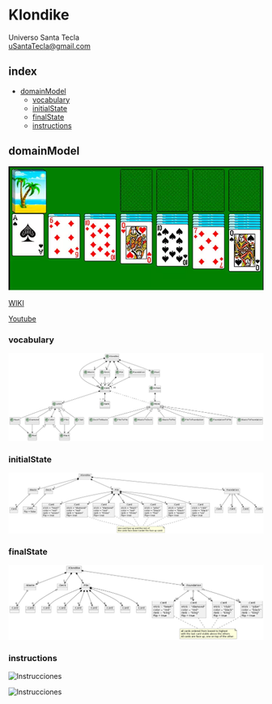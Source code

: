 # Klondike
Universo Santa Tecla  
[uSantaTecla@gmail.com](mailto:uSantaTecla@gmail.com)  

## index

* [domainModel](#domainModel)  
    * [vocabulary](#vocabulary)  
    * [initialState](#initialState)  
    * [finalState](#finalState)
    * [instructions](#instructions)  
## domainModel  
  
![klondike](./docs/images/klondike.png)  

[WIKI](https://es.wikipedia.org/wiki/Solitario_de_cartas)

[Youtube](https://www.youtube.com/watch?v=yjgQXcFVBQY)
### vocabulary

![Vocabulario](./docs/images/klondike_class.png)  
  
### initialState  
  
![Estado_inicial](./docs/images/Klondike_estado_inicial_objetos.png)  
  
### finalState 

![Estado_final](./docs/images/klondike_estado_final_objetos.png)  
  
### instructions  
  
![Instrucciones]()  
  
![Instrucciones]()  
  
